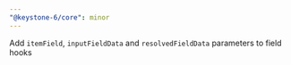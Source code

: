 ```yaml
---
"@keystone-6/core": minor
---
```


Add `itemField`, `inputFieldData` and `resolvedFieldData` parameters to field hooks
